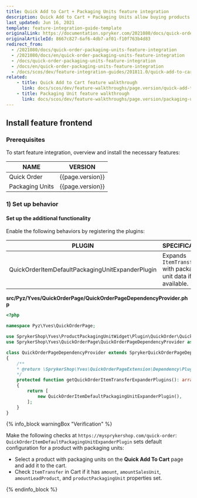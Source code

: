 ```yaml
---
title: Quick Add to Cart + Packaging Units feature integration
description: Quick Add to Cart + Packaging Units allow buying products in different packaging units. This guide describes how to integrate this feature into your project.
last_updated: Jun 16, 2021
template: feature-integration-guide-template
originalLink: https://documentation.spryker.com/2021080/docs/quick-order-packaging-units-feature-integration
originalArticleId: 8667c827-6af6-4db7-af01-f10f763b4d83
redirect_from:
  - /2021080/docs/quick-order-packaging-units-feature-integration
  - /2021080/docs/en/quick-order-packaging-units-feature-integration
  - /docs/quick-order-packaging-units-feature-integration
  - /docs/en/quick-order-packaging-units-feature-integration
  - /docs/scos/dev/feature-integration-guides/201811.0/quick-add-to-cart-packaging-units-feature-integration.html
related:
	- title: Quick Add to Cart feature walkthrough
	  link: docs/scos/dev/feature-walkthroughs/page.version/quick-add-to-cart-feature-walkthrough/quick-add-to-cart-feature-walkthrough.html
	- title: Packaging Unit feature walkthrough
	  link: docs/scos/dev/feature-walkthroughs/page.version/packaging-units-feature-walkthrough.html
---
```


## Install feature frontend

### Prerequisites

To start feature integration, overview and install the necessary features:

| NAME | VERSION |
|---|---|
|Quick Order| {{page.version}} |
|Packaging Units| {{page.version}} |

### 1) Set up behavior

#### Set up the additional functionality

Enable the following behaviors by registering the plugins:

| PLUGIN | SPECIFICATION | PREREQUISITES | NAMESPACE |
|---|---|---|---|
|QuickOrderItemDefaultPackagingUnitExpanderPlugin|Expands `ItemTransfer` with packaging unit data if available.|None|SprykerShop\Yves\ProductPackagingUnitWidget\Plugin\QuickOrder|

**src/Pyz/Yves/QuickOrderPage/QuickOrderPageDependencyProvider.php**

```php
<?php

namespace Pyz\Yves\QuickOrderPage;

use SprykerShop\Yves\ProductPackagingUnitWidget\Plugin\QuickOrder\QuickOrderItemDefaultPackagingUnitExpanderPlugin;
use SprykerShop\Yves\QuickOrderPage\QuickOrderPageDependencyProvider as SprykerQuickOrderPageDependencyProvider;

class QuickOrderPageDependencyProvider extends SprykerQuickOrderPageDependencyProvider
{
	/**
	* @return \SprykerShop\Yves\QuickOrderPageExtension\Dependency\Plugin\QuickOrderItemExpanderPluginInterface[]
	*/
	protected function getQuickOrderItemTransferExpanderPlugins(): array
	{
		return [
			new QuickOrderItemDefaultPackagingUnitExpanderPlugin(),
		];
	}
}
```

{% info_block warningBox "Verification" %}

Make the following checks at `https://mysprykershop.com/quick-order`: `QuickOrderItemDefaultPackagingUnitExpanderPlugin` sets default configuration for a product with packaging units:
* Select a product with packaging units on the **Quick Add To Cart** page and add it to the cart.
* Check `ItemTransfer` in Cart if it has `amount`, `amountSalesUnit`, `amountLeadProduct`, and `productPackagingUnit` properties set.

{% endinfo_block %}
